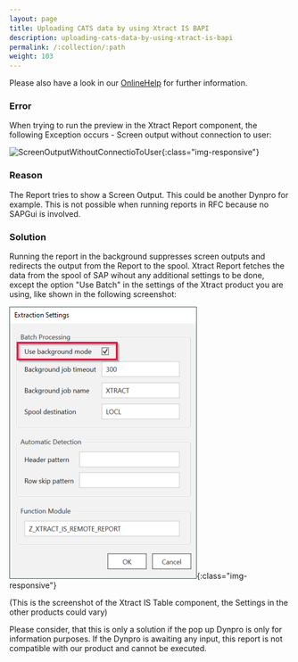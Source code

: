 ```yaml
---
layout: page
title: Uploading CATS data by using Xtract IS BAPI
description: uploading-cats-data-by-using-xtract-is-bapi
permalink: /:collection/:path
weight: 103
---
```


Please also have a look in our [OnlineHelp](https://help.theobald-software.com/en/) for further information.

### Error

When trying to run the preview in the Xtract Report component, the following Exception occurs - Screen output without connection to user:


![ScreenOutputWithoutConnectioToUser](/img/contents/ScreenOutputWithoutConnectioToUser.png){:class="img-responsive"}

### Reason

The Report tries to show a Screen Output. This could be another Dynpro for example. This is not possible when running reports in RFC because no SAPGui is involved. 

### Solution

Running the report in the background suppresses screen outputs and redirects the output from the Report to the spool. Xtract Report fetches the data from the spool of SAP wihout any additional settings to be done, except the option "Use Batch" in the settings of the Xtract product you are using, like shown in the following screenshot:


![UseBatch](/img/contents/UseBatch.png){:class="img-responsive"} 

(This is the screenshot of the Xtract IS Table component, the Settings in the other products could vary)

Please consider, that this is only a solution if the pop up Dynpro is only for information purposes. If the Dynpro is awaiting any input, this report is not compatible with our product and cannot be executed. 